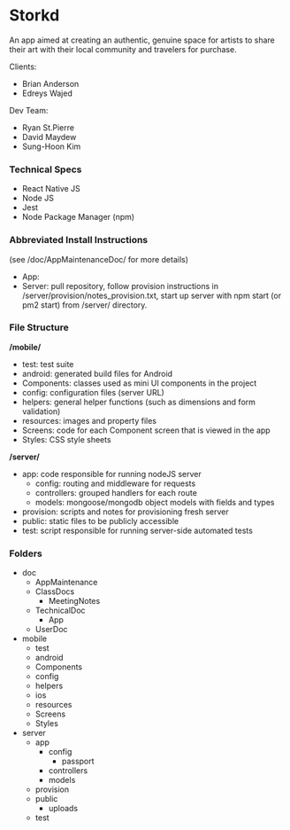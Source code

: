 # Storkd

An app aimed at creating an authentic, genuine space for artists to share their art with their local community and travelers for purchase.

Clients:
* Brian Anderson
* Edreys Wajed

Dev Team:
* Ryan St.Pierre
* David Maydew
* Sung-Hoon Kim

### Technical Specs

* React Native JS
* Node JS
* Jest
* Node Package Manager (npm)

### Abbreviated Install Instructions
(see /doc/AppMaintenanceDoc/ for more details)
* App:
* Server: pull repository, follow provision instructions in /server/provision/notes_provision.txt, start up server with npm start (or pm2 start) from /server/ directory.

### File Structure

**/mobile/**
* test: test suite
* android: generated build files for Android
* Components: classes used as mini UI components in the project
* config: configuration files (server URL)
* helpers: general helper functions (such as dimensions and form validation)
* resources: images and property files
* Screens: code for each Component screen that is viewed in the app
* Styles: CSS style sheets

**/server/**
* app: code responsible for running nodeJS server
  * config: routing and middleware for requests
  * controllers: grouped handlers for each route
  * models: mongoose/mongodb object models with fields and types
* provision: scripts and notes for provisioning fresh server
* public: static files to be publicly accessible
* test: script responsible for running server-side automated tests

### Folders

* doc
  * AppMaintenance
  * ClassDocs
    * MeetingNotes
  * TechnicalDoc
    * App
  * UserDoc
* mobile
  * test
  * android
  * Components
  * config
  * helpers
  * ios
  * resources
  * Screens
  * Styles
* server
  * app
    * config
      * passport
    * controllers
    * models
  * provision
  * public
    * uploads
  * test
